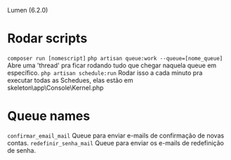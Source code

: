 Lumen (6.2.0)

# Rodar scripts

`composer run [nomescript]`
`php artisan queue:work --queue=[nome_queue]` Abre uma 'thread' pra ficar rodando tudo que chegar naquela queue em específico.
`php artisan schedule:run` Rodar isso a cada minuto pra executar todas as Schedues, elas estão em skeleton\app\Console\Kernel.php

# Queue names

`confirmar_email_mail` Queue para enviar e-mails de confirmação de novas contas.
`redefinir_senha_mail` Queue para enviar os e-mails de redefinição de senha.
